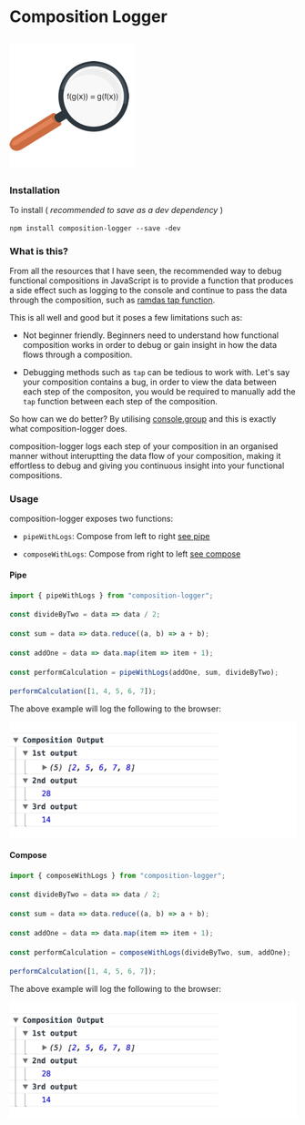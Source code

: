 # Composition Logger

## [![composition-logger](media/logo.png)](https://github.com/grady-lad/composition-logger)

### Installation

To install ( _recommended to save as a dev dependency_ )

`npm install composition-logger --save -dev`

### What is this?

From all the resources that I have seen, the recommended way to debug functional compositions in JavaScript is to provide a function that produces a side effect such as logging to the console and continue to pass the data through the composition, such as [ramdas tap function](http://ramdajs.com/docs/#tap).

This is all well and good but it poses a few limitations such as:

* Not beginner friendly. Beginners need to understand how functional composition works in order to debug or gain insight in how the data flows through a composition.

* Debugging methods such as `tap` can be tedious to work with. Let's say your composition contains a bug, in order to view the data between each step of the compositon, you would be required to manually add the `tap` function between each step of the composition.

So how can we do better? By utilising [console.group](https://developer.mozilla.org/en-US/docs/Web/API/Console/group) and this is exactly what composition-logger does.

composition-logger logs each step of your composition in an organised manner without interuptting the data flow of your composition, making it effortless to debug and giving you continuous insight into your functional compositions.

### Usage

composition-logger exposes two functions:

* `pipeWithLogs`: Compose from left to right [see pipe](http://ramdajs.com/docs/#pipe)

* `composeWithLogs`: Compose from right to left [see compose](http://ramdajs.com/docs/#compose)

#### Pipe

```javascript
import { pipeWithLogs } from "composition-logger";

const divideByTwo = data => data / 2;

const sum = data => data.reduce((a, b) => a + b);

const addOne = data => data.map(item => item + 1);

const performCalculation = pipeWithLogs(addOne, sum, divideByTwo);

performCalculation([1, 4, 5, 6, 7]);
```

The above example will log the following to the browser:

<div align="left">
  <img src="media/compositionOutput.png" width="700" />
</div>

#### Compose

```javascript
import { composeWithLogs } from "composition-logger";

const divideByTwo = data => data / 2;

const sum = data => data.reduce((a, b) => a + b);

const addOne = data => data.map(item => item + 1);

const performCalculation = composeWithLogs(divideByTwo, sum, addOne);

performCalculation([1, 4, 5, 6, 7]);
```

The above example will log the following to the browser:

<div align="left">
  <img src="media/compositionOutput.png" width="700" />
</div>
